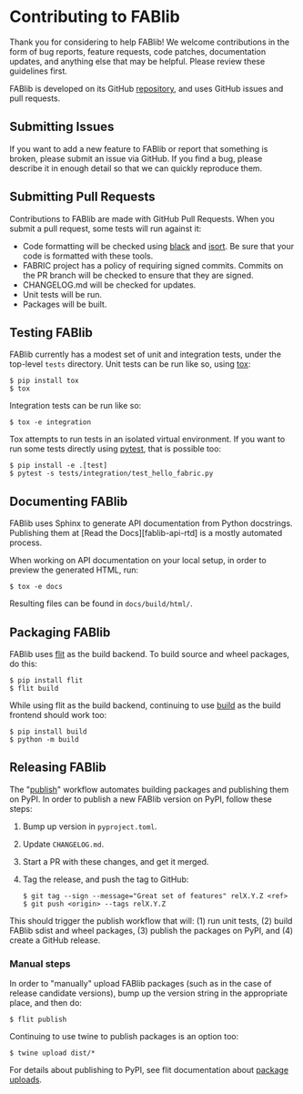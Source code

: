 # Contributing to FABlib

Thank you for considering to help FABlib!  We welcome contributions in
the form of bug reports, feature requests, code patches, documentation
updates, and anything else that may be helpful.  Please review these
guidelines first.

FABlib is developed on its GitHub [repository], and uses GitHub issues
and pull requests.


## Submitting Issues

If you want to add a new feature to FABlib or report that something is
broken, please submit an issue via GitHub.  If you find a bug, please
describe it in enough detail so that we can quickly reproduce them.


## Submitting Pull Requests

Contributions to FABlib are made with GitHub Pull Requests. When you
submit a pull request, some tests will run against it:

- Code formatting will be checked using [black] and [isort].  Be sure
  that your code is formatted with these tools.
- FABRIC project has a policy of requiring signed commits.  Commits on
  the PR branch will be checked to ensure that they are signed.
- CHANGELOG.md will be checked for updates.
- Unit tests will be run.
- Packages will be built.


## Testing FABlib

FABlib currently has a modest set of unit and integration tests, under
the top-level `tests` directory.  Unit tests can be run like so, using
[tox]:

```console
$ pip install tox
$ tox
```

Integration tests can be run like so:

```console
$ tox -e integration
```

Tox attempts to run tests in an isolated virtual environment.  If you
want to run some tests directly using [pytest], that is possible too:

```
$ pip install -e .[test]
$ pytest -s tests/integration/test_hello_fabric.py
```

## Documenting FABlib

FABlib uses Sphinx to generate API documentation from Python
docstrings. Publishing them at [Read the Docs][fablib-api-rtd] is a
mostly automated process.

When working on API documentation on your local setup, in order to
preview the generated HTML, run:

```
$ tox -e docs
```

Resulting files can be found in `docs/build/html/`.


## Packaging FABlib

FABlib uses [flit] as the build backend.  To build source and wheel
packages, do this:

```console
$ pip install flit
$ flit build
```

While using flit as the build backend, continuing to use [build] as
the build frontend should work too:

```
$ pip install build
$ python -m build
```


## Releasing FABlib

The "[publish]" workflow automates building packages and publishing
them on PyPI.  In order to publish a new FABlib version on PyPI,
follow these steps:

1. Bump up version in `pyproject.toml`.
2. Update `CHANGELOG.md`.
3. Start a PR with these changes, and get it merged.
4. Tag the release, and push the tag to GitHub:

   ```console
   $ git tag --sign --message="Great set of features" relX.Y.Z <ref>
   $ git push <origin> --tags relX.Y.Z
   ```
This should trigger the publish workflow that will: (1) run unit
tests, (2) build FABlib sdist and wheel packages, (3) publish
the packages on PyPI, and (4) create a GitHub release.


### Manual steps

In order to "manually" upload FABlib packages (such as in the case of
release candidate versions), bump up the version string in the
appropriate place, and then do:

```console
$ flit publish
```

Continuing to use twine to publish packages is an option too:

```console
$ twine upload dist/*
```

For details about publishing to PyPI, see flit documentation about
[package uploads].


<!-- URLs -->

[repository]: https://github.com/fabric-testbed/fabrictestbed-extensions/

[flit]: https://flit.pypa.io/en/stable/
[package uploads]: https://flit.pypa.io/en/latest/upload.html

[build]: https://pypi.org/project/build/
[tox]: https://pypi.org/project/tox/
[pytest]: https://pypi.org/project/pytest/
[black]: https://pypi.org/project/black/
[isort]: https://pypi.org/project/isort/

[publish]: ./.github/workflows/publish.yml
